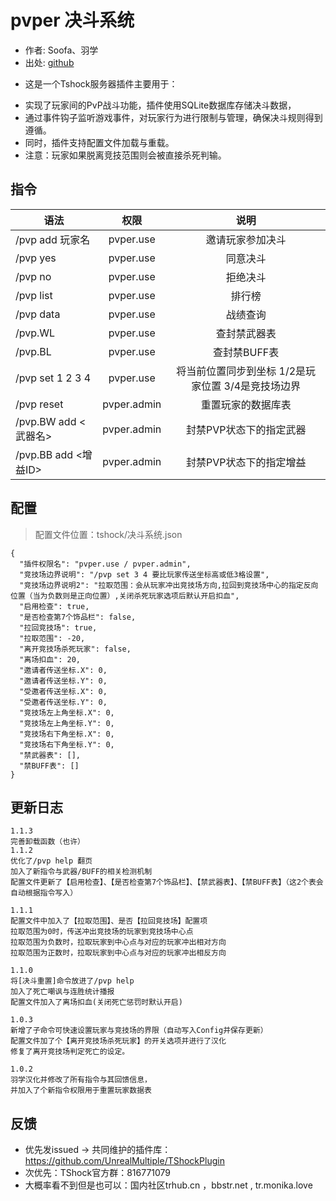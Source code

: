 # pvper 决斗系统

- 作者: Soofa、羽学  
- 出处: [github](https://github.com/Soof4/PvPer/)  
+ 这是一个Tshock服务器插件主要用于：  
- 实现了玩家间的PvP战斗功能，插件使用SQLite数据库存储决斗数据，  
- 通过事件钩子监听游戏事件，对玩家行为进行限制与管理，确保决斗规则得到遵循。  
- 同时，插件支持配置文件加载与重载。  
- 注意：玩家如果脱离竞技范围则会被直接杀死判输。  

## 指令

| 语法                 |     权限      |              说明               |
|--------------------|:-----------:|:-----------------------------:|
| /pvp add 玩家名       |  pvper.use  |           邀请玩家参加决斗            |
| /pvp yes           |  pvper.use  |             同意决斗              |
| /pvp no            |  pvper.use  |             拒绝决斗              |
| /pvp list          |  pvper.use  |              排行榜              |
| /pvp data          |  pvper.use  |             战绩查询              |
| /pvp.WL            |  pvper.use  |            查封禁武器表             |
| /pvp.BL            |  pvper.use  |           查封禁BUFF表            |
| /pvp set 1 2 3 4   |  pvper.use  | 将当前位置同步到坐标 1/2是玩家位置 3/4是竞技场边界 |
| /pvp reset         | pvper.admin |           重置玩家的数据库表           |
| /pvp.BW add <武器名>  | pvper.admin |         封禁PVP状态下的指定武器         |
| /pvp.BB add <增益ID> | pvper.admin |         封禁PVP状态下的指定增益         |


## 配置
> 配置文件位置：tshock/决斗系统.json
```json5
{
  "插件权限名": "pvper.use / pvper.admin",
  "竞技场边界说明": "/pvp set 3 4 要比玩家传送坐标高或低3格设置",
  "竞技场边界说明2": "拉取范围：会从玩家冲出竞技场方向,拉回到竞技场中心的指定反向位置（当为负数则是正向位置）,关闭杀死玩家选项后默认开启扣血",
  "启用检查": true,
  "是否检查第7个饰品栏": false,
  "拉回竞技场": true,
  "拉取范围": -20,
  "离开竞技场杀死玩家": false,
  "离场扣血": 20,
  "邀请者传送坐标.X": 0,
  "邀请者传送坐标.Y": 0,
  "受邀者传送坐标.X": 0,
  "受邀者传送坐标.Y": 0,
  "竞技场左上角坐标.X": 0,
  "竞技场左上角坐标.Y": 0,
  "竞技场右下角坐标.X": 0,
  "竞技场右下角坐标.Y": 0,
  "禁武器表": [],
  "禁BUFF表": []
}
```

## 更新日志

```
1.1.3
完善卸载函数（也许）
1.1.2
优化了/pvp help 翻页
加入了新指令与武器/BUFF的相关检测机制
配置文件更新了【启用检查】、【是否检查第7个饰品栏】、【禁武器表】、【禁BUFF表】（这2个表会自动根据指令写入）

1.1.1
配置文件中加入了【拉取范围】、是否【拉回竞技场】配置项  
拉取范围为0时，传送冲出竞技场的玩家到竞技场中心点  
拉取范围为负数时，拉取玩家到中心点与对应的玩家冲出相对方向  
拉取范围为正数时，拉取玩家到中心点与对应的玩家冲出相反方向  

1.1.0
将[决斗重置]命令放进了/pvp help
加入了死亡嘲讽与连胜统计播报
配置文件加入了离场扣血(关闭死亡惩罚时默认开启)

1.0.3
新增了子命令可快速设置玩家与竞技场的界限（自动写入Config并保存更新）
配置文件加了个【离开竞技场杀死玩家】的开关选项并进行了汉化
修复了离开竞技场判定死亡的设定。

1.0.2
羽学汉化并修改了所有指令与其回馈信息，  
并加入了个新指令权限用于重置玩家数据表
```

## 反馈
- 优先发issued -> 共同维护的插件库：https://github.com/UnrealMultiple/TShockPlugin
- 次优先：TShock官方群：816771079
- 大概率看不到但是也可以：国内社区trhub.cn ，bbstr.net , tr.monika.love
